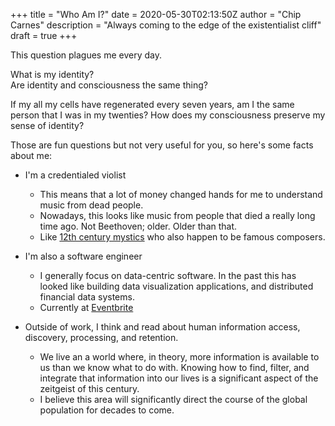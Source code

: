 +++
title = "Who Am I?"
date = 2020-05-30T02:13:50Z
author = "Chip Carnes"
description = "Always coming to the edge of the existentialist cliff"
draft = true
+++

This question plagues me every day. 

What is my identity?  
Are identity and consciousness the same thing? 

If my all my cells have regenerated every seven years, am I the same person that I was in my twenties? How does my consciousness
preserve my sense of identity?

Those are fun questions but not very useful for you, so here's some facts about me:

- I'm a credentialed violist
    - This means that a lot of money changed hands for me to understand music from dead people.
    - Nowadays, this looks like music from people that died a really long time ago. Not Beethoven; older. Older than that.
    - Like [12th century mystics](https://en.wikipedia.org/wiki/Hildegard_of_Bingen) who also happen to be famous composers.

- I'm also a software engineer
    - I generally focus on data-centric software.  In the past this has looked like building data visualization applications, and distributed financial data systems.
    - Currently at [Eventbrite](https://eventbrite.com)

- Outside of work, I think and read about human information access, discovery, processing, and retention.
    - We live an a world where, in theory, more information is available to us than we know what to do with.  Knowing how to
    find, filter, and integrate that information into our lives is a significant aspect of the zeitgeist of this century.
    - I believe this area will significantly direct the course of the global population for decades to come.
